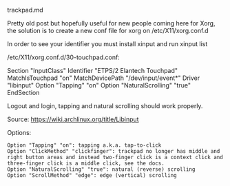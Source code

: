 trackpad.md


Pretty old post but hopefully useful for new people coming here for Xorg, the solution is to create a new conf file for xorg on /etc/X11/xorg.conf.d

In order to see your identifier you must install xinput and run xinput list

/etc/X11/xorg.conf.d/30-touchpad.conf:

Section "InputClass"
        Identifier "ETPS/2 Elantech Touchpad"
        MatchIsTouchpad "on"
        MatchDevicePath "/dev/input/event*"
        Driver "libinput"
Option "Tapping" "on"
Option "NaturalScrolling" "true"
EndSection

Logout and login, tapping and natural scrolling should work properly.

Source: https://wiki.archlinux.org/title/Libinput

Options:

    Option "Tapping" "on": tapping a.k.a. tap-to-click
    Option "ClickMethod" "clickfinger": trackpad no longer has middle and right button areas and instead two-finger click is a context click and three-finger click is a middle click, see the docs.
    Option "NaturalScrolling" "true": natural (reverse) scrolling
    Option "ScrollMethod" "edge": edge (vertical) scrolling
